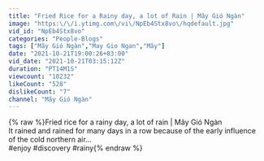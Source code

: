 ```yaml
---
title: "Fried Rice for a Rainy day, a lot of Rain | Mây Gió Ngàn"
image: "https:\/\/i.ytimg.com\/vi\/NpEb4Stx8vo\/hqdefault.jpg"
vid_id: "NpEb4Stx8vo"
categories: "People-Blogs"
tags: ["Mây Gió Ngàn","May Gio Ngan","Mây"]
date: "2021-10-21T19:00:26+03:00"
vid_date: "2021-10-21T03:15:12Z"
duration: "PT14M1S"
viewcount: "10232"
likeCount: "528"
dislikeCount: "7"
channel: "Mây Gió Ngàn"
---
```

{% raw %}Fried rice for a rainy day, a lot of rain | Mây Gió Ngàn<br />It rained and rained for many days in a row because of the early influence of the cold northern air...<br />#enjoy #discovery #rainy{% endraw %}
